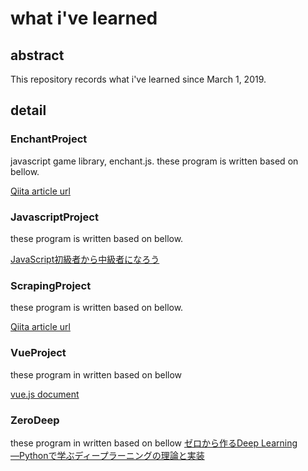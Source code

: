 # what i've learned 
## abstract
This repository records what i've learned since March 1, 2019.

## detail
### EnchantProject
javascript game library, enchant.js.
these program is written based on bellow.

[Qiita article url](https://qiita.com/ij_spitz/items/8c27ecc68b0bac9e8574#8-%E8%A1%9D%E7%AA%81%E5%88%A4%E5%AE%9A%E3%82%92%E3%81%97%E3%81%A6%E3%81%BF%E3%82%88%E3%81%86)

### JavascriptProject
these program is written based on bellow.

[JavaScript初級者から中級者になろう](https://uhyohyo.net/javascript/)

### ScrapingProject
these program is written based on bellow.

[Qiita article url](https://qiita.com/ritukiii/items/272d485e8a249d0d1bd7)

### VueProject
these program in written based on bellow

[vue.js document](https://jp.vuejs.org/v2/guide/index.html)

### ZeroDeep
these program in written based on bellow
[ゼロから作るDeep Learning ―Pythonで学ぶディープラーニングの理論と実装](https://www.amazon.co.jp/%E3%82%BC%E3%83%AD%E3%81%8B%E3%82%89%E4%BD%9C%E3%82%8BDeep-Learning-%E2%80%95Python%E3%81%A7%E5%AD%A6%E3%81%B6%E3%83%87%E3%82%A3%E3%83%BC%E3%83%97%E3%83%A9%E3%83%BC%E3%83%8B%E3%83%B3%E3%82%B0%E3%81%AE%E7%90%86%E8%AB%96%E3%81%A8%E5%AE%9F%E8%A3%85-%E6%96%8E%E8%97%A4-%E5%BA%B7%E6%AF%85/dp/4873117585)
